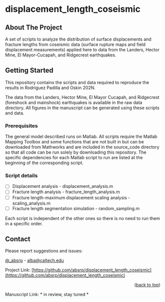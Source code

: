 # displacement_length_coseismic

<!-- Improved compatibility of back to top link: See: https://github.com/othneildrew/Best-README-Template/pull/73 -->
<a name="readme-top"></a>
<!--
*** Thanks for checking out the Best-README-Template. If you have a suggestion
*** that would make this better, please fork the repo and create a pull request
*** or simply open an issue with the tag "enhancement".
*** Don't forget to give the project a star!
*** Thanks again! Now go create something AMAZING! :D
-->


<!-- ABOUT THE PROJECT -->
## About The Project

A set of scripts to analyze the distribution of surface displacements and fracture lengths from coseismic data (surface rupture maps and field displacement measurements) applied here to data from the Landers, Hector Mine, El Mayor-Cucapah, and Ridgecrest earthquakes. 

<!-- GETTING STARTED -->
## Getting Started

This repository contains the scripts and data required to reproduce the results in Rodriguez Padilla and Oskin 202N. 

The data from the Landers, Hector Mine, El Mayor Cucapah, and Ridgecrest (foreshock and mainshock) earthquakes is available in the raw data directory. All figures in the manuscript can be generated using these scripts and data. 

### Prerequisites

The general model described runs on Matlab. All scripts require the Matlab Mapping Toolbox and some functions that are not built in but can be downloaded from Mathworks and are included in the source_code directory so that all code can be run solely by downloading this repository. The specific dependencies for each Matlab script to run are listed at the beginning of the corresponding script. 


<!-- ROADMAP -->
### Script details

- [ ] Displacement analysis - displacement_analysis.m
- [ ] Fracture length analysis - fracture_length_analysis.m 
- [ ] Fracture length-maximum displacement scaling analysis - scaling_analysis.m
- [ ] Fracture length segmentation simulation - random_sampling.m

Each script is independent of the other ones so there is no need to run them in a specific order.

<!-- CONTACT -->
## Contact

Please report suggestions and issues:

[@_absrp](https://twitter.com/_absrp) - alba@caltech.edu

Project Link: [https://github.com/absrp/displacement_length_coseismic](https://github.com/absrp/displacement_length_coseismic)

<p align="right">(<a href="#readme-top">back to top</a>)</p>

Manuscript Link: * in review, stay tuned *






